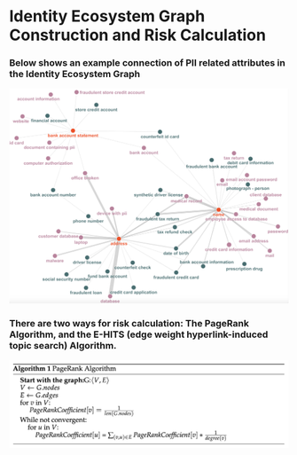 # Identity Ecosystem Graph Construction and Risk Calculation
### Below shows an example connection of PII related attributes in the Identity Ecosystem Graph
![An example of an Identity Ecosystem Graph](ecosystem-graph.png "Identity Ecosystem Graph")
### There are two ways for risk calculation: The PageRank Algorithm, and the E-HITS (edge weight hyperlink-induced topic search) Algorithm.
![pseudo code for the PageRank Algorithm](PageRank.png "PageRank")
